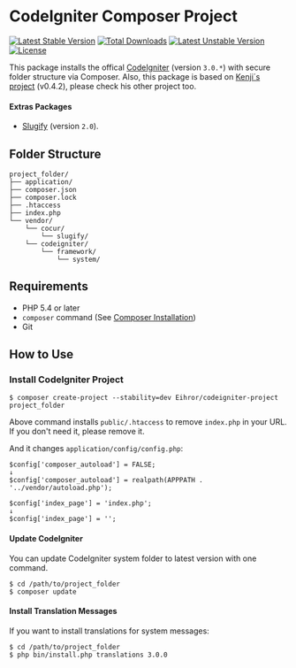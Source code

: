 # CodeIgniter Composer Project

[![Latest Stable Version](https://poser.pugx.org/eihror/codeigniter-project/v/stable)](https://packagist.org/packages/eihror/codeigniter-project) [![Total Downloads](https://poser.pugx.org/eihror/codeigniter-project/downloads)](https://packagist.org/packages/eihror/codeigniter-project) [![Latest Unstable Version](https://poser.pugx.org/eihror/codeigniter-project/v/unstable)](https://packagist.org/packages/eihror/codeigniter-project) [![License](https://poser.pugx.org/eihror/codeigniter-project/license)](https://packagist.org/packages/eihror/codeigniter-project)

This package installs the offical [CodeIgniter](https://github.com/bcit-ci/CodeIgniter) (version `3.0.*`) with secure folder structure via Composer. <Enter>
Also, this package is based on [Kenji´s project](https://github.com/kenjis/codeigniter-composer-installer) (v0.4.2), please check his other project too. <Enter>

#### Extras Packages
* [Slugify](https://packagist.org/packages/cocur/slugify) (version `2.0`).

## Folder Structure

```
project_folder/
├── application/
├── composer.json
├── composer.lock
├── .htaccess
├── index.php
└── vendor/
    └── cocur/
        └── slugify/
    └── codeigniter/
        └── framework/
            └── system/
```

## Requirements

* PHP 5.4 or later
* `composer` command (See [Composer Installation](https://getcomposer.org/doc/00-intro.md#installation-linux-unix-osx))
* Git

## How to Use

### Install CodeIgniter Project

```
$ composer create-project --stability=dev Eihror/codeigniter-project project_folder
```

Above command installs `public/.htaccess` to remove `index.php` in your URL. If you don't need it, please remove it.

And it changes `application/config/config.php`:

~~~
$config['composer_autoload'] = FALSE;
↓
$config['composer_autoload'] = realpath(APPPATH . '../vendor/autoload.php');
~~~

~~~
$config['index_page'] = 'index.php';
↓
$config['index_page'] = '';
~~~


#### Update CodeIgniter
You can update CodeIgniter system folder to latest version with one command.

```
$ cd /path/to/project_folder
$ composer update
```

#### Install Translation Messages

If you want to install translations for system messages:

```
$ cd /path/to/project_folder
$ php bin/install.php translations 3.0.0
```